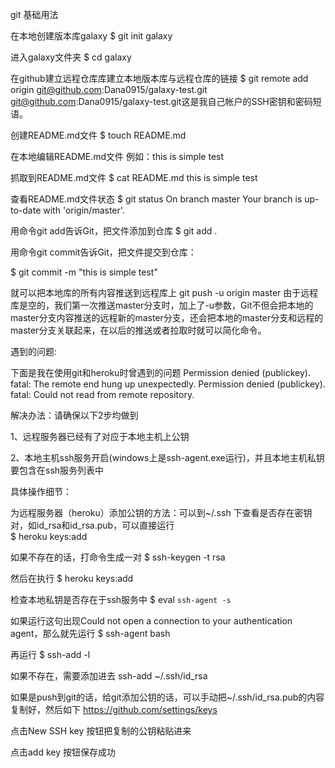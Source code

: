 git 基础用法

在本地创建版本库galaxy
$ git init galaxy

进入galaxy文件夹
$ cd galaxy

在github建立远程仓库库建立本地版本库与远程仓库的链接
$ git remote add origin git@github.com:Dana0915/galaxy-test.git
git@github.com:Dana0915/galaxy-test.git这是我自己帐户的SSH密钥和密码短语。

创建README.md文件
$ touch README.md

在本地编辑README.md文件
例如：this is simple test

抓取到README.md文件
$ cat README.md
this is simple test

查看README.md文件状态
$ git status
On branch master
Your branch is up-to-date with 'origin/master'.

用命令git add告诉Git，把文件添加到仓库
$ git add .

用命令git commit告诉Git，把文件提交到仓库：

$ git commit -m "this is simple test"

就可以把本地库的所有内容推送到远程库上
git push -u origin master
由于远程库是空的，我们第一次推送master分支时，加上了-u参数，Git不但会把本地的master分支内容推送的远程新的master分支，还会把本地的master分支和远程的master分支关联起来，在以后的推送或者拉取时就可以简化命令。

遇到的问题:

下面是我在使用git和heroku时曾遇到的问题
Permission denied (publickey).
fatal: The remote end hung up unexpectedly.
Permission denied (publickey).
fatal: Could not read from remote repository.

解决办法：请确保以下2步均做到

1、远程服务器已经有了对应于本地主机上公钥

2、本地主机ssh服务开启(windows上是ssh-agent.exe运行)，并且本地主机私钥要包含在ssh服务列表中

具体操作细节：

为远程服务器（heroku）添加公钥的方法：可以到~/.ssh 下查看是否存在密钥对，如id_rsa和id_rsa.pub，可以直接运行  
$ heroku keys:add  

如果不存在的话，打命令生成一对
$ ssh-keygen -t rsa 

然后在执行
$ heroku keys:add

检查本地私钥是否存在于ssh服务中
$ eval `ssh-agent -s`  

如果运行这句出现Could not open a connection to your authentication agent，那么就先运行
$ ssh-agent bash  

再运行
$ ssh-add -l  

如果不存在，需要添加进去
ssh-add ~/.ssh/id_rsa 

如果是push到git的话，给git添加公钥的话，可以手动把~/.ssh/id_rsa.pub的内容复制好，然后如下
https://github.com/settings/keys

点击New SSH key 按钮把复制的公钥粘贴进来

点击add key 按钮保存成功